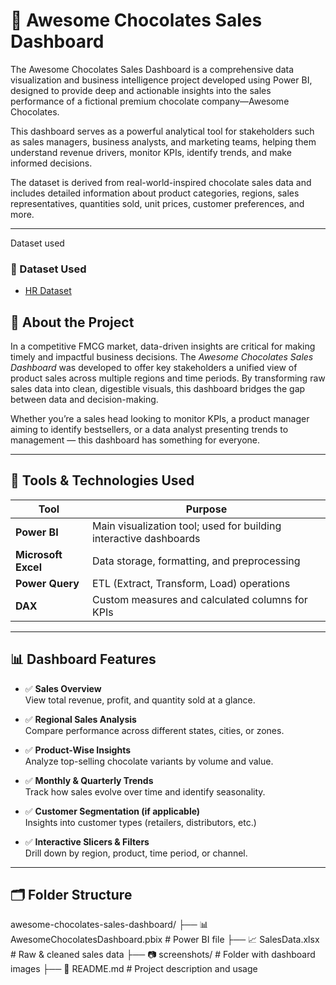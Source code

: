 # 🍫 Awesome Chocolates Sales Dashboard

The Awesome Chocolates Sales Dashboard is a comprehensive data visualization and business intelligence project developed using Power BI, designed to provide deep and actionable insights into the sales performance of a fictional premium chocolate company—Awesome Chocolates.

This dashboard serves as a powerful analytical tool for stakeholders such as sales managers, business analysts, and marketing teams, helping them understand revenue drivers, monitor KPIs, identify trends, and make informed decisions.

The dataset is derived from real-world-inspired chocolate sales data and includes detailed information about product categories, regions, sales representatives, quantities sold, unit prices, customer preferences, and more.





---

Dataset used
<h3>📂 Dataset Used</h3>
<ul>
  <li><a href="https://github.com/arihantbakliwal19/Awesome-Chocalate-Sales-Dashboard/blob/main/awesome%20chocolate%20sales.xlsx">HR Dataset</a></li>
</ul>

## 🧠 About the Project

In a competitive FMCG market, data-driven insights are critical for making timely and impactful business decisions. The *Awesome Chocolates Sales Dashboard* was developed to offer key stakeholders a unified view of product sales across multiple regions and time periods. By transforming raw sales data into clean, digestible visuals, this dashboard bridges the gap between data and decision-making.

Whether you’re a sales head looking to monitor KPIs, a product manager aiming to identify bestsellers, or a data analyst presenting trends to management — this dashboard has something for everyone.

---

## 🔧 Tools & Technologies Used

| Tool | Purpose |
|------|---------|
| **Power BI** | Main visualization tool; used for building interactive dashboards |
| **Microsoft Excel** | Data storage, formatting, and preprocessing |
| **Power Query** | ETL (Extract, Transform, Load) operations |
| **DAX** | Custom measures and calculated columns for KPIs |

---

## 📊 Dashboard Features

- ✅ **Sales Overview**  
  View total revenue, profit, and quantity sold at a glance.

- ✅ **Regional Sales Analysis**  
  Compare performance across different states, cities, or zones.

- ✅ **Product-Wise Insights**  
  Analyze top-selling chocolate variants by volume and value.

- ✅ **Monthly & Quarterly Trends**  
  Track how sales evolve over time and identify seasonality.

- ✅ **Customer Segmentation (if applicable)**  
  Insights into customer types (retailers, distributors, etc.)

- ✅ **Interactive Slicers & Filters**  
  Drill down by region, product, time period, or channel.

---

## 🗂️ Folder Structure
awesome-chocolates-sales-dashboard/
├── 📊 AwesomeChocolatesDashboard.pbix # Power BI file
├── 📈 SalesData.xlsx # Raw & cleaned sales data
├── 📷 screenshots/ # Folder with dashboard images
├── 📄 README.md # Project description and usage


